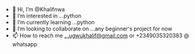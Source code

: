 - 👋 Hi, I’m @Khalifnwa
- 👀 I’m interested in ...python
- 🌱 I’m currently learning ...python
- 💞️ I’m looking to collaborate on ...any beginner's project for now
- 📫 How to reach me ...ugwukhalif@gmail.com or +2349035320383 @ whatsapp

<!---
Khalifnwa/Khalifnwa is a ✨ special ✨ repository because its `README.md` (this file) appears on your GitHub profile.
You can click the Preview link to take a look at your changes.
--->
